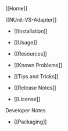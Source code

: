 [[Home]]

[[NUnit-VS-Adapter]]

* [[Installation]]

* [[Usage]]

* [[Resources]]

* [[Known Problems]]

* [[Tips and Tricks]]

* [[Release Notes]]

* [[License]]

Developer Notes

* [[Packaging]]
